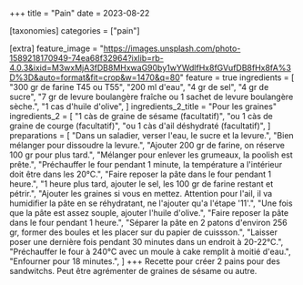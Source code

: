 +++
title = "Pain"
date = 2023-08-22

[taxonomies]
categories = ["pain"]

[extra]
feature_image = "https://images.unsplash.com/photo-1589218170949-74ea68f32964?ixlib=rb-4.0.3&ixid=M3wxMjA3fDB8MHxwaG90by1wYWdlfHx8fGVufDB8fHx8fA%3D%3D&auto=format&fit=crop&w=1470&q=80"
feature = true
ingredients = [
  "300 gr de farine T45 ou T55",
  "200 ml d'eau",
  "4 gr de sel",
  "4 gr de sucre",
  "7 gr de levure boulangère fraîche ou 1 sachet de levure boulangère sèche.",
  "1 cas d'huile d'olive",
]
ingredients_2_title = "Pour les graines"
ingredients_2 = [
  "1 càs de graine de sésame (facultatif)",
  "ou 1 càs de graine de courge (facultatif)",
  "ou 1 càs d'ail déshydraté (facultatif)",
]
preparations = [
  "Dans un saladier, verser l'eau, le sucre et la levure.",
  "Bien mélanger pour dissoudre la levure.",
  "Ajouter 200 gr de farine, on réserve 100 gr pour plus tard.",
  "Mélanger pour enlever les grumeaux, la poolish est prête.",
  "Préchauffer le four pendant 1 minute, la température a l'intérieur doit être dans les 20°C.",
  "Faire reposer la pâte dans le four pendant 1 heure.",
  "1 heure plus tard, ajouter le sel, les 100 gr de farine restant et pétrir.",
  "Ajouter les graines si vous en mettez. Attention pour l'ail, il va humidifier la pâte en se réhydratant, ne l'ajouter qu'a l'étape '11'.",
  "Une fois que la pâte est assez souple, ajouter l'huile d'olive.",
  "Faire reposer la pâte dans le four pendant 1 heure.",
  "Séparer la pâte en 2 patons d'environ 256 gr, former des boules et les placer sur du papier de cuissson.",
  "Laisser poser une dernière fois pendant 30 minutes dans un endroit à 20-22°C.",
  "Préchauffer le four à 240°C avec un moule à cake remplit à moitié d'eau.",
  "Enfourner pour 18 minutes.",
]
+++
Recette pour créer 2 pains pour des sandwitchs. Peut être agrémenter de graines de sésame ou autre.
